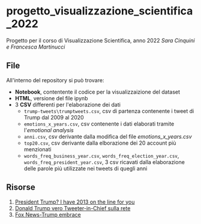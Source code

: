 # progetto_visualizzazione_scientifica_2022
Progetto per il corso di Visualizzazione Scientifica, anno 2022
_Sara Cinquini e Francesca Martinucci_

## File
All'interno del repository si può trovare:
- **Notebook**, contentente il codice per la visualizzaizione del dataset
- **HTML**, versione del file ipynb
- 3 **CSV** differenti per l'elaborazione dei dati
  - ```trump-tweets\trumptweets.csv```, csv di partenza contenente i tweet di Trump dal 2009 al 2020
  - ```emotions_x_years.csv```, csv contenente i dati elaborati tramite l'_emotional analysis_
  - ```anni.csv```, csv derivante dalla modifica del file *emotions_x_years.csv*
  - ```top20.csv```, csv derivante dalla elborazione dei 20 account più menzionati
  - ```words_freq_business_year.csv```, ```words_freq_election_year.csv```, ```words_freq_president_year.csv```, 3 csv ricavati dalla elaborazione delle parole più utilizzate nei tweets di quegli anni

## Risorse
1. [President Trump? I have 2013 on the line for you](https://edition.cnn.com/2019/05/15/politics/donald-trump-iran-barack-obama-2013/index.html)
2. [Donald Trump vero Tweeter-in-Chief sulla rete](https://www.ipresslive.it/comunicates/25094/donald-trump-vero-tweeter-in-chief-sulla-rete-ecco-i-5-tweet-piu-social-di-potus)
3. [Fox News-Trump embrace](https://www.theguardian.com/media/2022/may/07/fox-news-donald-trump-meadows-hannity-texts)

